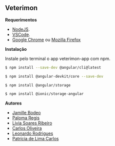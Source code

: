 ## Veterimon

**Requerimentos**

* [NodeJS](https://nodejs.org/en/).
* [VSCode](https://code.visualstudio.com/).
* [Google Chrome](https://www.google.com/chrome/) ou [Mozilla Firefox](https://www.mozilla.org/en-US/firefox/new/)

**Instalação**

Instale pelo terminal o app veterimon-app com npm.

```bash
$ npm install --save-dev @angular/cli@latest

$ npm install @angular-devkit/core --save-dev

$ npm install @angular/storage

$ npm install @ionic/storage-angular
```


**Autores**

- [Jamille Bodeo](https://github.com/sothiis)
- [Paloma Regis](https://github.com/Paloma-Regis-Ferreira)
- [Livia Soares Ribeiro](https://github.com/LivsSR)
- [Carlos Oliveira](https://github.com/CarlosDanielSantosOliveira)
- [Leonardo Rodrigues](https://github.com/rodrigues-leo97)
- [Patrícia de Lima Carlos](https://github.com/d-llirium)
